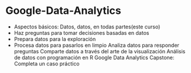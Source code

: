 # Google-Data-Analytics
* Aspectos básicos: Datos, datos, en todas partes(este curso)
* Haz preguntas para tomar decisiones basadas en datos
* Prepara datos para la exploración
* Procesa datos para pasarlos en limpio
Analiza datos para responder preguntas
Comparte datos a través del arte de la visualización
Análisis de datos con programación en R
Google Data Analytics Capstone: Completa un caso práctico
